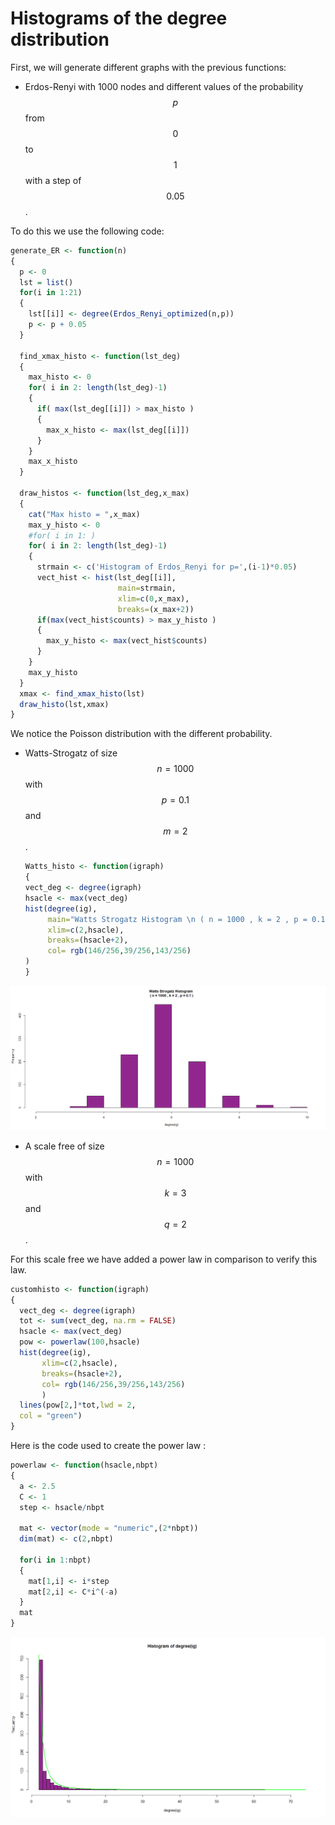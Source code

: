 # Histograms of the degree distribution

First, we will generate different graphs with the previous functions:

* Erdos-Renyi with 1000 nodes and different values of the probability $$p$$ from $$0$$ to $$1$$ with a step of $$0.05$$.

To do this we use the following code:

```r
generate_ER <- function(n)
{
  p <- 0
  lst = list()
  for(i in 1:21)
  {
    lst[[i]] <- degree(Erdos_Renyi_optimized(n,p))
    p <- p + 0.05
  }

  find_xmax_histo <- function(lst_deg)
  {
    max_histo <- 0
    for( i in 2: length(lst_deg)-1)
    {
      if( max(lst_deg[[i]]) > max_histo )
      {
        max_x_histo <- max(lst_deg[[i]])
      }
    }
    max_x_histo
  }

  draw_histos <- function(lst_deg,x_max)
  {
    cat("Max histo = ",x_max)
    max_y_histo <- 0
    #for( i in 1: )
    for( i in 2: length(lst_deg)-1)
    {
      strmain <- c('Histogram of Erdos_Renyi for p=',(i-1)*0.05)
      vect_hist <- hist(lst_deg[[i]],
                        main=strmain,
                        xlim=c(0,x_max),
                        breaks=(x_max+2))
      if(max(vect_hist$counts) > max_y_histo )
      {
        max_y_histo <- max(vect_hist$counts)
      }
    }
    max_y_histo
  }
  xmax <- find_xmax_histo(lst)
  draw_histo(lst,xmax)
}
```

We notice the Poisson distribution with the different probability.

* Watts-Strogatz of size $$n = 1000$$ with $$p = 0.1$$ and $$m = 2$$.

  ```r
  Watts_histo <- function(igraph)
  {
  vect_deg <- degree(igraph)
  hsacle <- max(vect_deg) 
  hist(degree(ig),
       main="Watts Strogatz Histogram \n ( n = 1000 , k = 2 , p = 0.1 ) ",
       xlim=c(2,hsacle),
       breaks=(hsacle+2),
       col= rgb(146/256,39/256,143/256)
  )
  }
  ```

![](../.gitbook/assets/watts_histo.png)



* A scale free of size $$n = 1000$$ with $$k = 3$$ and $$q = 2$$.

For this scale free we have added a power law in comparison to verify this law.

```r
customhisto <- function(igraph)
{
  vect_deg <- degree(igraph)
  tot <- sum(vect_deg, na.rm = FALSE)
  hsacle <- max(vect_deg) 
  pow <- powerlaw(100,hsacle)
  hist(degree(ig),
       xlim=c(2,hsacle),
       breaks=(hsacle+2),
       col= rgb(146/256,39/256,143/256)
       )
  lines(pow[2,]*tot,lwd = 2,
  col = "green")
}
```

Here is the code used to create the power law :

```r
powerlaw <- function(hsacle,nbpt)
{
  a <- 2.5
  C <- 1
  step <- hsacle/nbpt

  mat <- vector(mode = "numeric",(2*nbpt))
  dim(mat) <- c(2,nbpt)

  for(i in 1:nbpt)
  {
    mat[1,i] <- i*step
    mat[2,i] <- C*i^(-a)
  }
  mat
}
```

![](../.gitbook/assets/histo_degree_scalefree.png)

